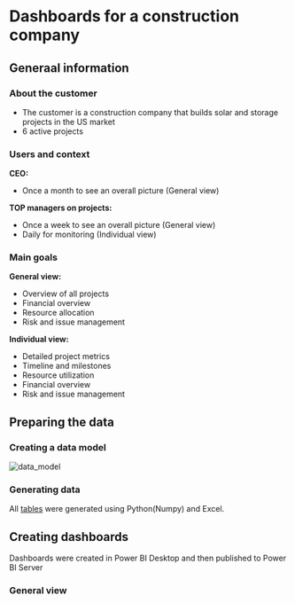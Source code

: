 # Dashboards for a construction company

## Generaal information

### About the customer
- The customer is a construction company that builds solar and storage projects in the US market
- 6 active projects

### Users and context
**CEO:**
- Once a month to see an overall picture (General view)

**TOP managers on projects:**
- Once a week to see an overall picture (General view)
- Daily for monitoring (Individual view)

### Main goals
**General view:**
- Overview of all projects
- Financial overview
- Resource allocation
- Risk and issue management

**Individual view:**
- Detailed project metrics
- Timeline and milestones
- Resource utilization
- Financial overview
- Risk and issue management

## Preparing the data

### Creating a data model
![data_model](https://github.com/HannaStselmashok/construction_energy/assets/99286647/d46cbe20-c271-46cb-b37a-79c1219772d6)

### Generating data
All [tables](data) were generated using Python(Numpy) and Excel.

## Creating dashboards
Dashboards were created in Power BI Desktop and then published to Power BI Server
### General view

